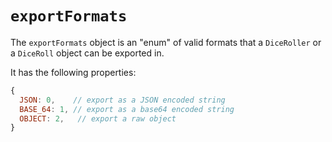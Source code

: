 # `exportFormats`

The `exportFormats` object is an "enum" of valid formats that a `DiceRoller` or a `DiceRoll` object can be exported in.

It has the following properties:

```js
{
  JSON: 0,    // export as a JSON encoded string
  BASE_64: 1, // export as a base64 encoded string
  OBJECT: 2,   // export a raw object
}
```